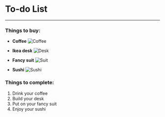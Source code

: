 # To-do List
___
### Things to buy:

* **Coffee**
![Coffee](http://www.in.gr/black_coffee.limghandler.jpg?i=aT1maWxlcyUyZjElMmZtZWRpYSUyZjIwMTIlMmYwNiUyZjAxJTJmYmxhY2stY29mZmVlLmpwZyZ3PTUwMCZoPTAmc3Q9dHJ1ZSZiZz0xNjc3NzIxNSZjcj1mYWxzZSZhdD00)

* **Ikea desk**
![Desk](http://www.ikea.com/PIAimages/0172824_PE327015_S3.JPG)

* **Fancy suit**
![Suit](https://s-media-cache-ak0.pinimg.com/236x/47/1e/78/471e78709de0bb5f2d693c47560d2292.jpg)

* **Sushi**
![Sushi](http://iluvtokyosushi.net/images/home_l.png)

### Things to complete:
1. Drink your coffee
2. Build your desk
3. Put on your fancy suit
4. Enjoy your sushi
